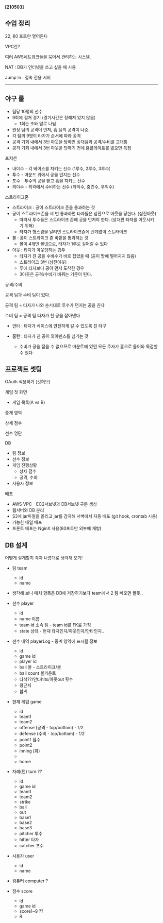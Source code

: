 **[210503]**



## 수업 정리

22, 80 포트만 열어둔다

VPC란?

여러 AWS네트워크들을 묶어서 관리하는 시스템.

NAT : DB가 인터넷을 쓰고 싶을 때 사용

Jump In : 접속 전용 서버



---

## 야구 룰

- 팀당 10명의 선수
- 9회에 걸쳐 경기 (경기시간은 정해져 있지 않음)
  - 1회는 초와 말로 나뉨
- 원정 팀의 공격이 먼저, 홈 팀의 공격이 나중.
- 각 팀의 9명의 타자가 순서에 따라 공격
- 공격 기회 내에서 3번 아웃을 당하면 상대팀과 공격/수비를 교대함
- 공격 기회 내에서 3번 아웃을 당하기 전에 홈플레이트를 밟으면 득점

포지션

- 내야수 - 각 베이스를 지키는 선수 (1루수, 2루수, 3루수)
- 투수 - 마운드 위에서 공을 던지는 선수
- 포수 - 투수의 공을 받고 홈을 지키는 선수
- 외야수 - 외곽에서 수비하는 선수 (좌익수, 중견수, 우익수)

스트라이크존

- 스트라이크 : 공이 스트라이크 존을 통과하는 것
- 공이 스트라이크존을 세 번 통과하면 타자들은 삼진으로 아웃을 당한다. (삼진아웃)
  - 따라서 투수들은 스트라이크 존에 공을 던져야 한다. (상대편 타자를 아웃시키기 위해)
  - 타자가 헛스윙을 날리면 스트라이크존에 관계없이 스트라이크
- 볼 : 공이 스트라이크 존 바깥을 통과하는 것
  - 볼이 4개면 볼넷으로, 타자가 1루로 걸어갈 수 있다
- 아웃 : 타자가 아웃당하는 경우
  - 타자가 친 공을 수비수가 바로 잡았을 때 (공이 땅에 떨어지지 않음)
  - 스트라이크 3번 (삼진아웃)
  - 루에 타자보다 공이 먼저 도착한 경우
  - 3아웃은 공격/수비가 바뀌는 기준이 된다.

공격/수비

공격 팀과 수비 팀이 있다. 

공격 팀 = 타자가 나와 순서대로 투수가 던지는 공을 친다

수비 팀 = 공격 팀 타자가 친 공을 잡아낸다

- 안타 : 타자가 베이스에 안전하게 갈 수 있도록 친 타구

- 홈런 : 타자가 친 공이 외야펜스를 넘기는 것
  - 수비가 공을 잡을 수 없으므로 마운트에 있던 모든 주자가 홈으로 들어와 득점할 수 있다.



## 프로젝트 셋팅

OAuth 적용하기 (깃허브)

게임 첫 화면

- 게임 목록(A vs B)

중계 영역

상세 점수

선수 명단

DB

- 팀 정보
- 선수 정보
- 게임 진행상황
  - 상세 점수
  - 공격, 수비
- 사용자 정보

배포

- AWS VPC - EC2서브넷과 DB서브넷 구분 생성
- 웹서버와 DB 분리
- S3에 jar파일을 올리고 jar를 감지해 서버에서 자동 배포 (git hook, crontab 사용)
- 가능한 매일 배포
- 프론트 배포는 NginX 사용(80포트만 외부에 개방)



## DB 설계

어떻게 설계할지 각자 나름대로 생각해 오기!

- 팀 team
  - id
  - name
- 생각해 보니 매치 항목은 DB에 저장하기보다 team에서 2 팀 빼오면 될듯..
- 선수 player
  - id
  - name 이름
  - team id 소속 팀 - team id를 FK로 가짐
  - state 상태 - 현재 타자인지/아웃인지/안타인지..
- 선수 내역 playerLog - 중계 영역에 표시될 정보
  - id
  - game id
  - player id
  - ball 볼 - 스트라이크/볼
  - ball count 볼카운트
  - 타석??/안타hits/아웃out 횟수
  - 평균치
  - 합계
- 현재 게임 game
  - id
  - team1
  - team2
  - offense (공격 - top/bottom) - 1/2
  - defense (수비 - top/bottom) - 1/2
  - point1 점수
  - point2
  - inning (회)
  - 
  - home
- 차례(턴) turn ?? 
  - id
  - game id
  - team1
  - team2
  - strike
  - ball
  - out
  - base1
  - base2
  - base3
  - pitcher 투수
  - hitter 타자
  - catcher 포수
- 사용자 user
  - id
  - name

- 컴퓨터 computer ?
- 점수 score
  - id
  - game id
  - score1~9  ??
  - R